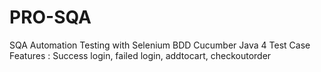 # PRO-SQA
SQA Automation Testing with Selenium BDD Cucumber Java
4 Test Case
Features : 
Success login, failed login, addtocart, checkoutorder
